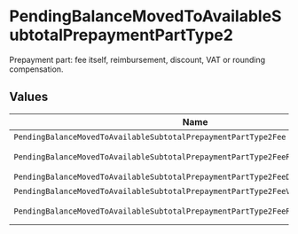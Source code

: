 # PendingBalanceMovedToAvailableSubtotalPrepaymentPartType2

Prepayment part: fee itself, reimbursement, discount, VAT or rounding compensation.


## Values

| Name                                                                               | Value                                                                              |
| ---------------------------------------------------------------------------------- | ---------------------------------------------------------------------------------- |
| `PendingBalanceMovedToAvailableSubtotalPrepaymentPartType2Fee`                     | fee                                                                                |
| `PendingBalanceMovedToAvailableSubtotalPrepaymentPartType2FeeReimbursement`        | fee-reimbursement                                                                  |
| `PendingBalanceMovedToAvailableSubtotalPrepaymentPartType2FeeDiscount`             | fee-discount                                                                       |
| `PendingBalanceMovedToAvailableSubtotalPrepaymentPartType2FeeVat`                  | fee-vat                                                                            |
| `PendingBalanceMovedToAvailableSubtotalPrepaymentPartType2FeeRoundingCompensation` | fee-rounding-compensation                                                          |